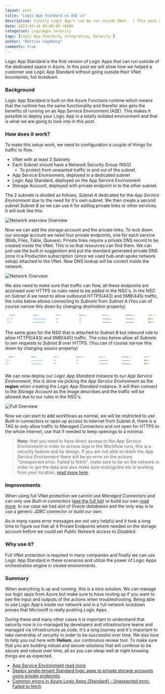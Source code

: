 ```yaml
---
layout: post
title: "Logic App Standard on ASE v3"
description: Finally Logic App's can be run inside VNet.  | This post gives an overview of how a setup could look like and how it works.
date: 2023-03-14 09:00:00 +0200
categories: LogicApps Security
tags: [Logic App Standard, Integration, Security ]
author: "Mattias Lögdberg"
comments: true
---
```


Logic App Standard is the first version of Logic Apps that can run outside of the dedicated space in Azure. In this post we will show how we helped a customer use Logic App Standard without going outside their VNet boundaries, full lockdown.

### Background

Logic App Standard is built on the Azure Functions runtime which means that the runtime has the same functionality and therefor also gets the benefits of running on an App Service Environment (ASE). This makes it possible to deploy your Logic App in a totally isolated environment and that is what we are going to look into in this post.

### How does it work?
To make this setup work, we need to configuration a couple of things for traffic to flow.

* VNet with at least 2 Subnets
* Each Subnet should have a Network Security Group (NSG)
    * To protect from unwanted traffic in and out of the subnet.
* App Service Environment, deployed in a dedicated subnet
* Logic App Standard, deployed on the App Service Environment
* Storage Account, deployed with private endpoint in to the other subnet.

The 2 subnets is divided as follows, *Subnet A* dedicated for the *App Service Environment* due to the need for it's own subnet. We then create a second subnet *Subnet B* so we can use it for adding private links or other services. It will look like this:

![Network overview Overview](https://my.revision.app/api/svg/wjc72bpXFR)

Now we can add the storage account and the private links. To lock down our storage account we need four private endpoints, one for each service (Blob, Files, Table, Queues). Private links require a private DNS record to be created inside the VNet. This is so that resources can find them. We can just use the built in suggestion and put the standard generated private DNS zone in a Production subscription (since we used hub-and-spoke network setup) attached to the VNet. Now DNS lookup will be correct inside the network.


![Network Overview](https://my.revision.app/api/svg/xjfrOFAdfK)

We also need to make sure that traffic can flow, all these endpoints are accessed over HTTPS so rules need to be added in the NSG's.
In the *NSG* on *Subnet A* we need to allow outbound HTTPS(443) and SMB(445) traffic, the rules below allows connecting to *Subnets* from *Subnet A*.(You can of course narrow this down by changing *destination* property)

![Outbound Rule](/assets/images/2023/march/outbundhttpsnsgrule.png)

The same goes for the NSG that is attached to *Subnet B* but inbound rule to allow HTTPS(443) and SMB(445) traffic. The rules below allow all *Subnets* to sen requests to *Subnet B* over HTTPS. (You can of course narrow this down by changing *source* property)

![Inbound Rule](/assets/images/2023/march/inboundhttpsnsgrule.png)

We can now deploy our *Logic App Standard* instance to our *App Service Environment*, this is done via picking the *App Service Environment* as the **region** when creating the *Logic App Standard* instance. It will then connect to the *Storage Account* as the image describes and the traffic will be allowed due to our rules in the NSG's.

![Full Overview](https://my.revision.app/api/svg/1yXN5QZ4Ut)

Now we can start to add workflows as normal, we will be restricted to use *Built-in* connectors or open up access to internet from Subnet A, there is a TAG to only allow traffic to Managed Connectors and not open for HTTPS to the whole internet, use that if needed to keep openings to a minimal.


> **Note:** that you need to have direct access to the *App Service Environment* in order to access logs in the Workflow runs, this is a security feature and by design. If you are not able to reach the *App Service Environment* there will be an error on the actions "Unexpected error. Failed to fetch", make sure to be on the network in order to get the data and also make sure routing/dns etc is working from your location, [read more here](https://techcommunity.microsoft.com/t5/integrations-on-azure-blog/common-errors-in-azure-logic-apps-standard-unexpected-error/ba-p/3293197). 

### Improvements
When using full VNet protection we cannot use *Managed Connectors* and can only use *Built-in connectors* ([see the full list](https://learn.microsoft.com/en-us/azure/connectors/built-in)) or build our own [read more](https://learn.microsoft.com/en-us/azure/logic-apps/create-custom-built-in-connector-standard). In our case we had alot of *Oracle databases* and the only way is to use a generic *JDBC* connector or build our own.

As in many cases error messages are not very helpful and it took a long time to figure out that all 4 Private Endpoints where needed on the storage account before we could set *Public Network access* to *Disabled*.

### Why use it?
Full VNet protection is required in many companies and finally we can use Logic App Standard in these scenarios and utilize the power of Logic Apps orchestration engine in closed environments.

### Summary
When everything is up and running. this is a nice solution. We can manage our logic apps from Azure but make sure to have routing up if you want to see the input and outputs of the actions when troubleshooting. Being able to use Logic App's inside our network and in a full network lockdown proves that Microsoft is really pushing Logic Apps.

During these and many other cases it is important to understand that security now is co-managed by developers and infrastructure teams and managed via infrastructure as code. It's a long journey and it's important to take ownership of security in order to be successful over time. We also love to help you out here with **Helium**, our continuous review tool. To make sure that you are building robust and secure solutions that will continue to be secure and robust over time, all so you can sleep well at night knowing things are as expected.


* [App Service Environment read more](https://learn.microsoft.com/en-us/azure/app-service/environment/overview)
* [Deploy single-tenant Standard logic apps to private storage accounts using private endpoints](https://learn.microsoft.com/en-us/azure/logic-apps/deploy-single-tenant-logic-apps-private-storage-account)
* [Common errors in Azure Logic Apps (Standard) - Unexpected error. Failed to fetch](https://techcommunity.microsoft.com/t5/integrations-on-azure-blog/common-errors-in-azure-logic-apps-standard-unexpected-error/ba-p/3293197)
